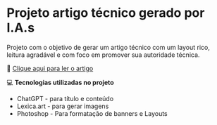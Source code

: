# Projeto artigo técnico gerado por I.A.s

Projeto com o objetivo de gerar um artigo técnico com um layout rico, leitura agradável e com foco em promover sua autoridade técnica.

📕 [Clique aqui para ler o artigo](https://web.dio.me/articles/explorando-a-magia-dos-ponteiros-em-linguagem-c?back=%2Farticles&open-modal=true&page=1&order=oldest)

💻 **Tecnologias utilizadas no projeto**
- ChatGPT - para título e conteúdo
- Lexica.art - para gerar imagens
- Photoshop - Para formatação de banners e Layouts